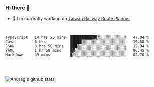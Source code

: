 ### Hi there 👋

- 🔭 I’m currently working on [Taiwan Railway Route Planner](https://github.com/Taiwan-Railway-Route-Planner)

<br/>

<!--START_SECTION:waka-->
```text
TypeScript   14 hrs 26 mins  ███████████▓░░░░░░░░░░░░░   47.04 % 
Java         6 hrs           █████░░░░░░░░░░░░░░░░░░░░   19.58 % 
JSON         3 hrs 58 mins   ███▒░░░░░░░░░░░░░░░░░░░░░   12.94 % 
YAML         1 hr 58 mins    █▓░░░░░░░░░░░░░░░░░░░░░░░   06.45 % 
Markdown     49 mins         ▓░░░░░░░░░░░░░░░░░░░░░░░░   02.70 % 
```
<!--END_SECTION:waka-->

<br/>
<br/>

![Anurag's github stats](https://github-readme-stats.vercel.app/api?username=DepickereSven&show_icons=true&theme=tokyonight)



<!--
**DepickereSven/DepickereSven** is a ✨ _special_ ✨ repository because its `README.md` (this file) appears on your GitHub profile.

Here are some ideas to get you started:

- 🔭 I’m currently working on ...
- 🌱 I’m currently learning ...
- 👯 I’m looking to collaborate on ...
- 🤔 I’m looking for help with ...
- 💬 Ask me about ...
- 📫 How to reach me: ...
- 😄 Pronouns: ...
- ⚡ Fun fact: ...
-->
